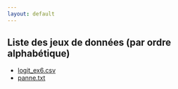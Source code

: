 ```yaml
---
layout: default
---
```

  
## Liste des jeux de données (par ordre alphabétique)
  
* [logit_ex6.csv](donnees/logit_ex6.csv)
* [panne.txt](donnees/panne.txt)

